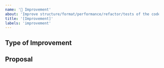 ```yaml
---
name: '🔧 Improvement'
about: 'Improve structure/format/performance/refactor/tests of the code.'
title: '[Improvement]'
labels: 'improvement'
---
```


<!-- Please make sure your issue has not already been fixed. -->

## Type of Improvement

<!-- Please uncomment the type of improvements this issue address -->

<!-- Files and Folders Structure -->
<!-- Performance -->
<!-- Refactoring code -->
<!-- Tests -->
<!-- Not Sure? -->

## Proposal
